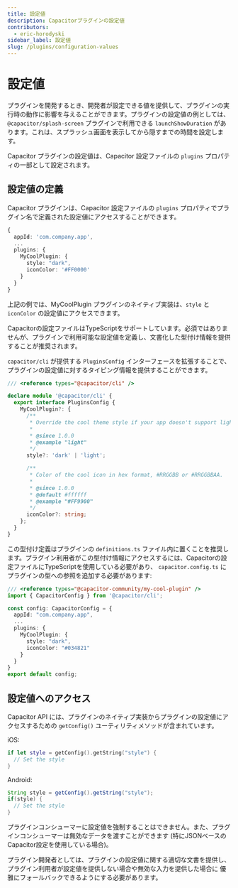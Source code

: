 ```yaml
---
title: 設定値
description: Capacitorプラグインの設定値
contributors:
  - eric-horodyski
sidebar_label: 設定値
slug: /plugins/configuration-values
---
```


# 設定値

プラグインを開発するとき、開発者が設定できる値を提供して、プラグインの実行時の動作に影響を与えることができます。プラグインの設定値の例としては、 `@capacitor/splash-screen` プラグインで利用できる `launchShowDuration` があります。これは、スプラッシュ画面を表示してから隠すまでの時間を設定します。

Capacitor プラグインの設定値は、Capacitor 設定ファイルの `plugins` プロパティの一部として設定されます。

## 設定値の定義

Capacitor プラグインは、Capacitor 設定ファイルの `plugins` プロパティでプラグイン名で定義された設定値にアクセスすることができます。

```typescript
{
  appId: 'com.company.app',
  ...
  plugins: {
    MyCoolPlugin: {
      style: "dark",
      iconColor: '#FF0000'
    }
  }
}
```

上記の例では、MyCoolPlugin プラグインのネイティブ実装は、`style` と `iconColor` の設定値にアクセスできます。

Capacitorの設定ファイルはTypeScriptをサポートしています。必須ではありませんが、プラグインで利用可能な設定値を定義し、文書化した型付け情報を提供することが推奨されます。

`capacitor/cli` が提供する `PluginsConfig` インターフェースを拡張することで、プラグインの設定値に対するタイピング情報を提供することができます。

```typescript
/// <reference types="@capacitor/cli" />

declare module '@capacitor/cli' {
  export interface PluginsConfig {
    MyCoolPlugin?: {
      /**
       * Override the cool theme style if your app doesn't support light/dark theme changes.
       *
       * @since 1.0.0
       * @example "light"
       */
      style?: 'dark' | 'light';

      /**
       * Color of the cool icon in hex format, #RRGGBB or #RRGGBBAA.
       *
       * @since 1.0.0
       * @default #ffffff
       * @example "#FF9900"
       */
      iconColor?: string;
    };
  }
}
```

この型付け定義はプラグインの `definitions.ts` ファイル内に置くことを推奨します。プラグイン利用者がこの型付け情報にアクセスするには、Capacitorの設定ファイルにTypeScriptを使用している必要があり、 `capacitor.config.ts` にプラグインの型への参照を追加する必要があります:

```typescript
/// <reference types="@capacitor-community/my-cool-plugin" />
import { CapacitorConfig } from '@capacitor/cli';

const config: CapacitorConfig = {
  appId: "com.company.app",
  ...
  plugins: {
    MyCoolPlugin: {
      style: "dark",
      iconColor: "#034821"
    }
  }
}
export default config;
```

## 設定値へのアクセス

Capacitor API には、プラグインのネイティブ実装からプラグインの設定値にアクセスするための `getConfig()` ユーティリティメソッドが含まれています。

iOS:

```swift
if let style = getConfig().getString("style") {
  // Set the style
}
```

Android:

```Java
String style = getConfig().getString("style");
if(style) {
  // Set the style
}
```

プラグインコンシューマーに設定値を強制することはできません。また、プラグインコンシューマーは無効なデータを渡すことができます (特にJSONベースのCapacitor設定を使用している場合)。

プラグイン開発者としては、プラグインの設定値に関する適切な文書を提供し、 プラグイン利用者が設定値を提供しない場合や無効な入力を提供した場合に 優雅にフォールバックできるようにする必要があります。
